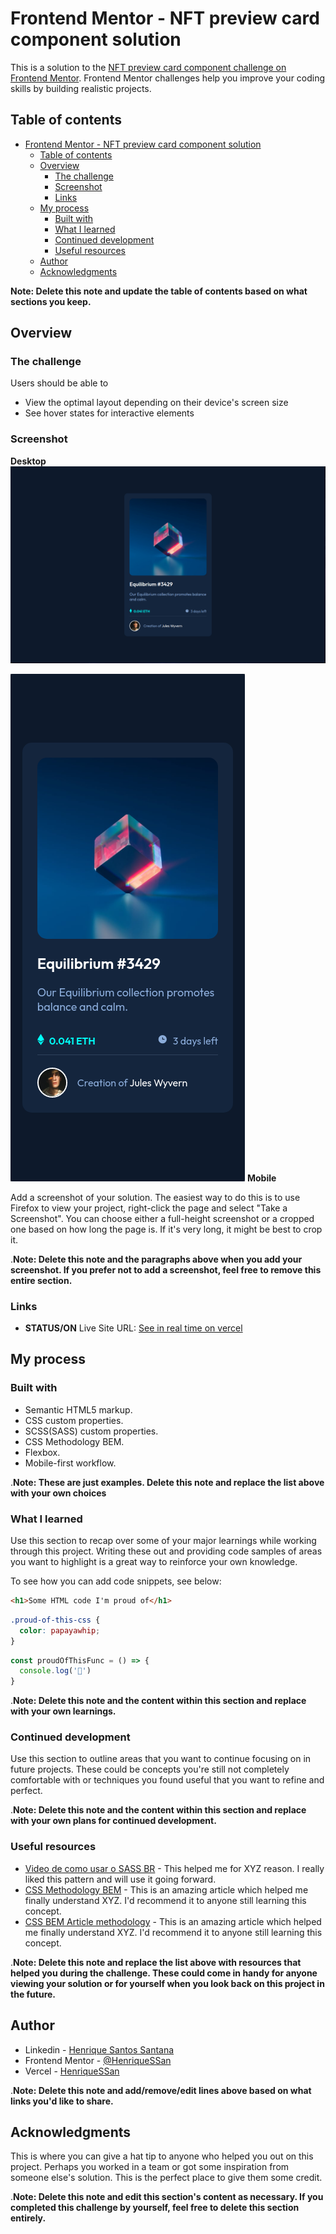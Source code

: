 # Frontend Mentor - NFT preview card component solution

This is a solution to the [NFT preview card component challenge on Frontend Mentor](https://www.frontendmentor.io/challenges/nft-preview-card-component-SbdUL_w0U). Frontend Mentor challenges help you improve your coding skills by building realistic projects.

## Table of contents

- [Frontend Mentor - NFT preview card component solution](#frontend-mentor---nft-preview-card-component-solution)
  - [Table of contents](#table-of-contents)
  - [Overview](#overview)
    - [The challenge](#the-challenge)
    - [Screenshot](#screenshot)
    - [Links](#links)
  - [My process](#my-process)
    - [Built with](#built-with)
    - [What I learned](#what-i-learned)
    - [Continued development](#continued-development)
    - [Useful resources](#useful-resources)
  - [Author](#author)
  - [Acknowledgments](#acknowledgments)

**Note: Delete this note and update the table of contents based on what sections you keep.**

## Overview

### The challenge

Users should be able to

- View the optimal layout depending on their device's screen size
- See hover states for interactive elements

### Screenshot

**Desktop**
![Desktop](./assets/images/screenshot-desktop.png)

![Mobile](./assets/images/screenshot-mobile-375x812.png)
**Mobile**

Add a screenshot of your solution. The easiest way to do this is to use Firefox to view your project, right-click the page and select "Take a Screenshot". You can choose either a full-height screenshot or a cropped one based on how long the page is. If it's very long, it might be best to crop it.

.**Note: Delete this note and the paragraphs above when you add your screenshot. If you prefer not to add a screenshot, feel free to remove this entire section.**

### Links

- **STATUS/ON** Live Site URL: [See in real time on vercel](https://nft-card-component-npz4l9cut-henriquessan.vercel.app/)

## My process

### Built with

- Semantic HTML5 markup.
- CSS custom properties.
- SCSS(SASS) custom properties.
- CSS Methodology BEM.
- Flexbox.
- Mobile-first workflow.

.**Note: These are just examples. Delete this note and replace the list above with your own choices**

### What I learned

Use this section to recap over some of your major learnings while working through this project. Writing these out and providing code samples of areas you want to highlight is a great way to reinforce your own knowledge.

To see how you can add code snippets, see below:

```html
<h1>Some HTML code I'm proud of</h1>
```

```css
.proud-of-this-css {
  color: papayawhip;
}
```

```js
const proudOfThisFunc = () => {
  console.log('🎉')
}
```

.**Note: Delete this note and the content within this section and replace with your own learnings.**

### Continued development

Use this section to outline areas that you want to continue focusing on in future projects. These could be concepts you're still not completely comfortable with or techniques you found useful that you want to refine and perfect.

.**Note: Delete this note and the content within this section and replace with your own plans for continued development.**

### Useful resources

- [Video de como usar o SASS BR](https://www.youtube.com/watch?v=C8KlabGtE8Y) - This helped me for XYZ reason. I really liked this pattern and will use it going forward.
- [CSS Methodology BEM](https://www.youtube.com/watch?v=27JtRAI3QO8) - This is an amazing article which helped me finally understand XYZ. I'd recommend it to anyone still learning this concept.
- [CSS BEM Article methodology](https://css-tricks.com/bem-101/) - This is an amazing article which helped me finally understand XYZ. I'd recommend it to anyone still learning this concept.

.**Note: Delete this note and replace the list above with resources that helped you during the challenge. These could come in handy for anyone viewing your solution or for yourself when you look back on this project in the future.**

## Author

- Linkedin - [Henrique Santos Santana](https://www.linkedin.com/in/henrique-santos-santana/)
- Frontend Mentor - [@HenriqueSSan](https://www.frontendmentor.io/profile/HenriqueSSan)
- Vercel - [HenriqueSSan](https://vercel.com/henriquessan)

.**Note: Delete this note and add/remove/edit lines above based on what links you'd like to share.**

## Acknowledgments

This is where you can give a hat tip to anyone who helped you out on this project. Perhaps you worked in a team or got some inspiration from someone else's solution. This is the perfect place to give them some credit.

.**Note: Delete this note and edit this section's content as necessary. If you completed this challenge by yourself, feel free to delete this section entirely.**
